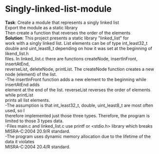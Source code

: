 # Singly-linked-list-module<br>
**Task**: Create a module that represents a singly linked list<br>
Export the module as a static library<br>
Then create a function that reverses the order of the elements<br>
**Solution**: This project presents a static library "linked_list" for<br>
work with a singly linked list. List elements can be of type int_least32_t<br>
double and uint_least8_t depending on how it was set at the beginning of likend_list.h<br>
files. In linked_list.c there are functions createNode, insertInFront, insertAtEnd,<br>
reverseList, deleteNode, printList. The createNode function creates a new node (element) of the list.<br>
-The insertInFront function adds a new element to the beginning while insertAtEnd adds<br>
element at the end of the list. reverseList reverses the order of elements while printList<br>
prints all list elements.<br>
-The assumption is that int_least32_t, double, uint_least8_t are most often used, so I<br>
therefore implemented just those three types. Therefore, the program is limited to those 3 types data.<br>
-Files main.c and linked_list.c use printf or <stdio.h> library which breaks<br>
MISRA-C:2004 20.9/R standard.<br>
-The program uses dynamic memory allocation due to the lifetime of the data it violates<br>
MISRA-C:2004 20.4/R standard.<br>
